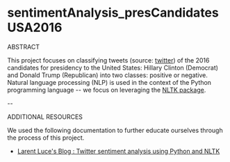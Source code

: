 # sentimentAnalysis_presCandidatesUSA2016

ABSTRACT

This project focuses on classifying tweets (source: [twitter](https://twitter.com)) of the 2016 candidates for presidency to the United States: Hillary Clinton (Democrat) and Donald Trump (Republican) into two classes: positive or negative. Natural language processing (NLP) is used in the context of the Python programming language -- we focus on leveraging the [NLTK package](http://www.nltk.org/). 

--

ADDITIONAL RESOURCES

We used the following documentation to further educate ourselves through the process of this project.


 -  [Larent Luce's Blog : Twitter sentiment analysis using Python and NLTK](http://www.laurentluce.com/posts/twitter-sentiment-analysis-using-python-and-nltk/)
